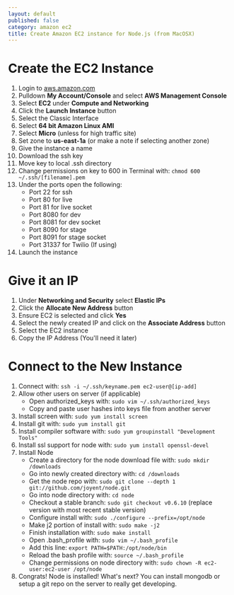 ```yaml
---
layout: default
published: false
category: amazon ec2
title: Create Amazon EC2 instance for Node.js (from MacOSX)
---
```

# Create the EC2 Instance

1. Login to [aws.amazon.com](http://aws.amazon.com/)
2. Pulldown **My Account/Console** and select **AWS Management Console**
3. Select **EC2** under **Compute and Networking**
4. Click the **Launch Instance** button
5. Select the Classic Interface
6. Select **64 bit Amazon Linux AMI**
7. Select **Micro** (unless for high traffic site)
8. Set zone to **us-east-1a** (or make a note if selecting another zone)
9. Give the instance a name
10. Download the ssh key
11. Move key to local .ssh directory
12. Change permissions on key to 600 in Terminal with: `chmod 600 ~/.ssh/[filename].pem`
13. Under the ports open the following:
	* Port 22 for ssh
    * Port 80 for live
    * Port 81 for live socket
    * Port 8080 for dev
    * Port 8081 for dev socket
    * Port 8090 for stage
    * Port 8091 for stage socket
    * Port 31337 for Twilio (If using)
14. Launch the instance

# Give it an IP

1. Under **Networking and Security** select **Elastic IPs**
2. Click the **Allocate New Address** button
3. Ensure EC2 is selected and click **Yes**
4. Select the newly created IP and click on the **Associate Address** button
5. Select the EC2 instance
6. Copy the IP Address (You'll need it later)

# Connect to the New Instance

1. Connect with: `ssh -i ~/.ssh/keyname.pem ec2-user@[ip-add]`
2. Allow other users on server (if applicable)
	* Open authorized_keys with: `sudo vim ~/.ssh/authorized_keys`
    * Copy and paste user hashes into keys file from another server
3. Install screen with: `sudo yum install screen`
4. Install git with: `sudo yum install git`
5. Install compiler software with: `sudo yum groupinstall "Development Tools"`
6. Install ssl support for node with: `sudo yum install openssl-devel`
7. Install Node
	* Create a directory for the node download file with: `sudo mkdir /downloads`
    * Go into newly created directory with: `cd /downloads`
    * Get the node repo with: `sudo git clone --depth 1 git://github.com/joyent/node.git`
    * Go into node directory with: `cd node`
    * Checkout a stable branch: `sudo git checkout v0.6.10` (replace version with most recent stable version)
    * Configure install with: `sudo ./configure --prefix=/opt/node`
    * Make j2 portion of install with: `sudo make -j2`
    * Finish installation with: `sudo make install`
    * Open .bash_profile with: `sudo vim ~/.bash_profile`
    * Add this line: `export PATH=$PATH:/opt/node/bin`
    * Reload the bash profile with: `source ~/.bash_profile`
    * Change permissions on node directory with: `sudo chown -R ec2-user:ec2-user /opt/node`
8. Congrats!  Node is installed!  What's next?  You can install mongodb or setup a git repo on the server to really get developing.